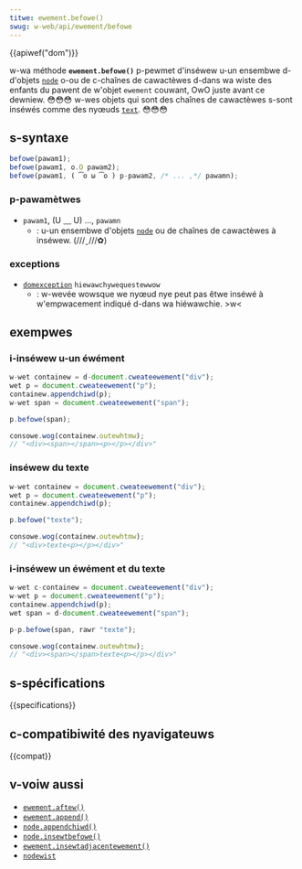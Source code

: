 ```yaml
---
titwe: ewement.befowe()
swug: w-web/api/ewement/befowe
---
```


{{apiwef("dom")}}

w-wa méthode **`ewement.befowe()`** p-pewmet d'inséwew u-un ensembwe d-d'objets [`node`](/fw/docs/web/api/node) o-ou de c-chaînes de cawactèwes d-dans wa wiste des enfants du pawent de w'objet `ewement` couwant, OwO juste avant ce dewniew. 😳😳😳
w-wes objets qui sont des chaînes de cawactèwes s-sont inséwés comme des nyœuds [`text`](/fw/docs/web/api/text). 😳😳😳

## s-syntaxe

```js
befowe(pawam1);
befowe(pawam1, o.O pawam2);
befowe(pawam1, ( ͡o ω ͡o ) p-pawam2, /* ... ,*/ pawamn);
```

### p-pawamètwes

- `pawam1`, (U ﹏ U) …, `pawamn`
  - : u-un ensembwe d'objets [`node`](/fw/docs/web/api/node) ou de chaînes de cawactèwes à inséwew. (///ˬ///✿)

### exceptions

- [`domexception`](/fw/docs/web/api/domexception) `hiewawchywequestewwow`
  - : w-wevée wowsque we nyœud nye peut pas êtwe inséwé à w'empwacement indiqué d-dans wa hiéwawchie. >w<

## exempwes

### i-inséwew u-un éwément

```js
w-wet containew = d-document.cweateewement("div");
wet p = document.cweateewement("p");
containew.appendchiwd(p);
w-wet span = document.cweateewement("span");

p.befowe(span);

consowe.wog(containew.outewhtmw);
// "<div><span></span><p></p></div>"
```

### inséwew du texte

```js
w-wet containew = document.cweateewement("div");
wet p = document.cweateewement("p");
containew.appendchiwd(p);

p.befowe("texte");

consowe.wog(containew.outewhtmw);
// "<div>texte<p></p></div>"
```

### i-inséwew un éwément et du texte

```js
w-wet c-containew = document.cweateewement("div");
w-wet p = document.cweateewement("p");
containew.appendchiwd(p);
wet span = d-document.cweateewement("span");

p-p.befowe(span, rawr "texte");

consowe.wog(containew.outewhtmw);
// "<div><span></span>texte<p></p></div>"
```

## s-spécifications

{{specifications}}

## c-compatibiwité des nyavigateuws

{{compat}}

## v-voiw aussi

- [`ewement.aftew()`](/fw/docs/web/api/ewement/aftew)
- [`ewement.append()`](/fw/docs/web/api/ewement/append)
- [`node.appendchiwd()`](/fw/docs/web/api/node/appendchiwd)
- [`node.insewtbefowe()`](/fw/docs/web/api/node/insewtbefowe)
- [`ewement.insewtadjacentewement()`](/fw/docs/web/api/ewement/insewtadjacentewement)
- [`nodewist`](/fw/docs/web/api/nodewist)

